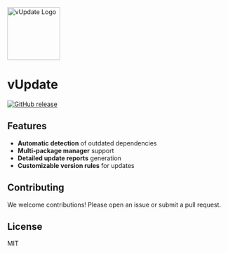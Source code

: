 <img src="https://github.com/gurraoptimus/vUpdate/raw/main/src/icons/icon.ico" alt="vUpdate Logo" width="120" height="120">

# vUpdate
[![GitHub release](https://img.shields.io/github/v/release/gurraoptimus/vUpdate?style=flat-square)](https://github.com/gurraoptimus/vUpdate/releases)

## Features

- **Automatic detection** of outdated dependencies
- **Multi-package manager** support
- **Detailed update reports** generation
- **Customizable version rules** for updates

<!--
## Installation

```bash
npm install -g vupdate
```

## Usage

```bash
vupdate [options]
```
-->

## Contributing

<p> We welcome contributions! Please open an issue or submit a pull request. </p>

## License

MIT
